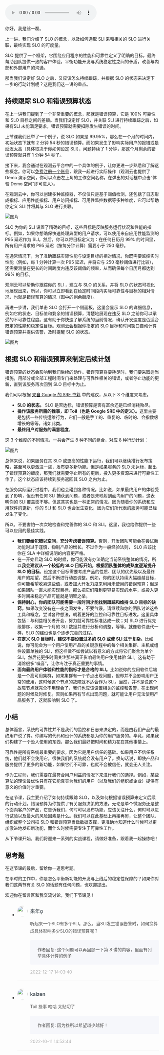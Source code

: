 <audio title="09 _ 跟踪 SLO：如何基于错误预算采取行动？" src="https://static001.geekbang.org/resource/audio/07/d1/07f518a2924e00059c2844080e96afd1.mp3" controls="controls"></audio> 
<p>你好，我是翁一磊。</p><p>上一讲，我们介绍了 SLO 的概念，以及如何选取 SLI 来和相关的 SLO 进行关联，最终实现 SLO 的可度量。</p><p>SLO 提供了一个框架，它围绕应用程序的性能和可靠性定义了明确的目标，最终帮助团队提供一致的客户体验，平衡功能开发与系统稳定性之间的矛盾，改善与内部和外部用户的沟通。</p><p>那当我们设定好 SLO 之后，又应该怎么持续跟踪，并根据 SLO 的状态来决定下一步的行动计划呢？这是我们这一讲的重点。</p><h2>持续跟踪 SLO 和错误预算状态</h2><p>在上一讲我们提到了一个非常重要的概念，那就是错误预算，它是 100% 可靠性和 SLO 目标之间的差额。当我们设定好 SLO，并关联 SLI 进行持续跟踪之后，如果有SLI 未能满足要求，错误预算就需要扣除发生错误的时间。</p><p>上节课我们还举了一个例子，说 SLO 如果是 99.95%，那么在一个月的时间内，初始状态下就有 2 分钟 54 秒的错误预算。而如果发生了影响实际用户的报错或是延迟太高（具体取决于你如何设定 SLI），问题持续了 1 分钟，那这个月剩余的错误预算就只有 1 分钟 54 秒了。</p><p>接下来，我会通过在观测云平台中的一个具体的例子，让你更进一步熟悉和了解这些概念。你可以<a href="https://www.guance.com">免费注册一个账号</a>，跟我一起进行实际操作（观测云也提供了 Demo 演示空间，你可以点击左上角的工作空间名称，在弹出的对话框中点击“体验 Demo 空间”即可进入）。</p><!-- [[[read_end]]] --><p>在观测云中，你可以创建多种监控器，不仅仅只是基于阈值检测，还包括了日志形成指标、应用性能指标、用户访问指标、可用性监控数据等多种维度，它可以帮助你定义 SLI 并将其与 SLO 进行关联。</p><p><img src="https://static001.geekbang.org/resource/image/49/y2/49f42342565098bc2a40bc33bace0yy2.jpg?wh=1920x1080" alt="图片"></p><p>SLO 为你的 SLI 设置了精确的目标，这些目标是反映服务运行状况和性能的指标。例如，如果你想确保快速处理典型的用户请求，可以使用来自应用性能监测的 P95 延迟作为 SLI。然后，你可以将目标定义为：在任何日历月 99% 的时间里，所有用户请求的 P95 延迟（按每分钟计算）需要小于 250 毫秒。</p><p>在通常情况下，为了准确跟踪实际性能与设定目标的相对情况，你既需要监控实时性能（例如，每 1 分钟计算一次 P95 延迟，并将它与 250 毫秒阈值进行比较），还需要测量在更长的时间跨度内违反该阈值的频率，从而确保每个日历月都达到 99% 的目标。</p><p>观测云可以帮助你跟踪你的 SLI ，建立与 SLO 的关系，并将 SLO 的状态可视化地展现出来，所以，你可以立即看到在给定时间段内实际可靠性与目标的相对情况，也就是错误预算的情况（图中的剩余额度）。</p><p>再进一步讲，我们单击 SLO 会打开一个侧面板，这里会显示 SLO 的详细信息，例如它的状态、目标值和剩余的错误预算，清楚地展现在违反 SLO 之前你可以承受的不可靠性程度。这有助于你快速了解系统的当前情况，确认开发速度是否适合既定的性能和稳定性目标。观测云会根据你指定的 SLO 目标和时间窗口自动计算错误预算并提供告警，及时提醒 SLO 的状态。</p><p><img src="https://static001.geekbang.org/resource/image/yy/26/yy14e559be673bac0cb8e111b2yy3f26.png?wh=1920x561" alt="图片"></p><h2>根据 SLO 和错误预算来制定后续计划</h2><p>错误预算的状态会影响到我们后续的动作。错误预算将要耗尽时，我们要采取适当措施，用部分或全部工程时间专门来处理与可靠性相关的错误，或者停止功能的更新，直到该服务再次回到 SLO 目标中为止。</p><p>我们可以根据 <a href="https://sre.google/workbook/implementing-slos/#slis-for-different-types-of-services">来自 Google 的 SRE 书籍</a> 中的建议，从以下 3 个维度来考虑。</p><ul>
<li><strong>SLO 的状态。</strong> SLO 是否达标，错误预算是否有富余还是已经消耗殆尽。</li>
<li><strong>操作该服务所需的挫事，即 Toil（也是 Google SRE 中的定义）。</strong>这里主要是包括一些传统运维行为，它们一般是手工的、重复的、临时的、会指数级增长的等等，诸如此类。</li>
<li><strong>最终用户对服务的满意程度</strong>。</li>
</ul><p>这 3 个维度的不同情况，一共会产生 8 种不同的组合，对应 8 种行动计划：</p><p><img src="https://static001.geekbang.org/resource/image/18/9d/1809e9220c5133f8ec5381acff1b6a9d.jpg?wh=1920x1080" alt="图片"></p><p>总体来说，如果服务在其 SLO 或更高的性能下运行，我们可以继续推行发布策略，甚至可以更激进一些，发布更多新功能。但是如果服务的 SLO 未达标，超出了错误预算的额度，那我们就需要停止所有的更新，投入更多资源来进行可靠性工作了。这个状态应该持续到服务返回其 SLO 之内为止。</p><p>在服务实际运行过程中，我们也会碰到各种情况。比如说，如果最终用户的体验受到了影响，但没有任何 SLI 捕获到问题，或者是未映射到面向用户的问题，这表明你的 SLI 覆盖面不够。但这其实也是一种正常的情况，因为随着你的系统和应用软件的更新，你的 SLI 和 SLO 也会发生变化，因为它们所代表的服务可能已经发生了变化。</p><p>所以，不要害怕一次次地检查和完善你的 SLO 和 SLI。这里，我也给你提供一些可以应用的最佳实践。</p><ul>
<li><strong>我们要给犯错以空间，充分考虑错误预算。</strong>否则，开发团队可能会在尝试新功能时过于谨慎，抑制产品的增长。不过作为一般经验法则， SLO 应该比你在 SLA 中详细说明的内容更严格。</li>
<li>在一开始启动 SLO 的时候，你可能没有办法确定当前系统整体的情况，所以<strong>我会建议从一个较低的 SLO 目标开始，根据团队整体的成熟度逐渐提升 SLO 的目标</strong>。设定这个目标需要考虑产品的性质、团队的优先级以及最终用户的期望，然后不断进行动态调整。例如，你的团队持续大幅超越目标，你可能希望收紧这些值，或者加大开发力度来利用未使用的错误预算；但是如果团队一直未能实现目标，那么把它们降到更容易实现的水平，或投入更多时间来稳定产品可能就是明智之举。</li>
<li><strong>保持耐心，你的团队可能需要一段时间才能找到跟踪和维持 SLO 目标的诀窍。</strong>如果改变没有在一夜之间发生，不要气馁。请继续和你的团队讨论这些工具和概念，尝试各种想法，朝着更好的监控和可靠性目标进发。这里具体包括：与利益相关者开会，努力就可靠性标准达成一致；对 SLO 进行优先级排序，收集一个月的 SLI 数据并进行分析和调整，等等。就像软件迭代一样，SLO 的建设也是个逐步完善的过程。</li>
<li><strong>在定义 SLO 目标时，建议不要设置过多的 SLO 或使 SLI 过于复杂。</strong>比如说，你可能会为一个用户使用产品的关键旅程中的每个相关集群、主机或组件设置单独的 SLI，但这样做不如尝试以有意义的方式将它们聚合为单个 SLI，然后花更多时间关注那些真正影响最终用户使用体验 SLI。这有助于消除很多“噪音”，让你专注于真正重要的事情。</li>
<li><strong>面向最终用户体验和性能的指标才是合格的 SLI。</strong>比如说你的应用软件后端是一个高可用集群，如果集群有一个节点出现问题，但却并不会影响用户正常的使用，这时候这个节点的故障就不适合作为 SLI。当然，并不是说这个故障节点就完全不用理会了，我们也应该设置相关的监控和告警，在出现问题的时候及时修复。否则如果再有节点出现问题，就可能让用户无法使用产品服务了，这就影响到 SLO 了。</li>
</ul><h2>小结</h2><p>总体而言，系统的可靠性并不是我们的监控和日志来决定的，而是由我们产品的最终用户说了算。你编写的代码和设计的系统都是为你的用户服务的。毕竟，如果我们构建了一个没人使用的东西，那么我们最好把时间和精力花在其他事情上。</p><p>可靠性是所有系统最重要的要求，因为它是用户信任的基础。如果用户不信任系统，他们就不会使用它，很快我们的系统就会没有用户了。换句话说，即使产品和服务提供了更多的新功能，如果它们不可靠，也就不会被信任，就会无人关注。</p><p>作为工程师，我们需要在最符合用户利益的情况下来进行我们的选择。例如，某些算法的理论最优性只有在它能真实为我们的用户（以及我们的组织或企业）提供有意义的价值时才重要。</p><p>在这节课，我主要介绍了如何持续跟踪 SLO，以及如何根据错误预算来定义后续的行动计划。错误预算为你提供了有关服务决策的方法，无论是单个微服务还是整个面向客户的产品，它告诉我们，何时可以发布功能，应该关注什么，何时可以进行试验以及最大的风险因素是什么。我们可以在此基础上再接再厉，让整个团队、组织或整个公司把 SLO 和错误预算当做数据支撑，更准确地知道什么时候可以更加激进地发布新功能，而什么时候需要专注于可靠性工作。</p><p>从下节课开始，我们将迎来一系列的实战课程，请做好准备，跟着我一起操练吧！</p><h2>思考题</h2><p>在这节课的最后，留给你一道思考题。</p><p>在平时的工作中，你是怎么平衡新功能的开发与上线后的稳定性保障的？如果你对我们这两节有关 SLO 的话题有任何问题，也欢迎提出。</p><p>欢迎你在留言区和我交流讨论，我们下节课见！</p>
<style>
    ul {
      list-style: none;
      display: block;
      list-style-type: disc;
      margin-block-start: 1em;
      margin-block-end: 1em;
      margin-inline-start: 0px;
      margin-inline-end: 0px;
      padding-inline-start: 40px;
    }
    li {
      display: list-item;
      text-align: -webkit-match-parent;
    }
    ._2sjJGcOH_0 {
      list-style-position: inside;
      width: 100%;
      display: -webkit-box;
      display: -ms-flexbox;
      display: flex;
      -webkit-box-orient: horizontal;
      -webkit-box-direction: normal;
      -ms-flex-direction: row;
      flex-direction: row;
      margin-top: 26px;
      border-bottom: 1px solid rgba(233,233,233,0.6);
    }
    ._2sjJGcOH_0 ._3FLYR4bF_0 {
      width: 34px;
      height: 34px;
      -ms-flex-negative: 0;
      flex-shrink: 0;
      border-radius: 50%;
    }
    ._2sjJGcOH_0 ._36ChpWj4_0 {
      margin-left: 0.5rem;
      -webkit-box-flex: 1;
      -ms-flex-positive: 1;
      flex-grow: 1;
      padding-bottom: 20px;
    }
    ._2sjJGcOH_0 ._36ChpWj4_0 ._2zFoi7sd_0 {
      font-size: 16px;
      color: #3d464d;
      font-weight: 500;
      -webkit-font-smoothing: antialiased;
      line-height: 34px;
    }
    ._2sjJGcOH_0 ._36ChpWj4_0 ._2_QraFYR_0 {
      margin-top: 12px;
      color: #505050;
      -webkit-font-smoothing: antialiased;
      font-size: 14px;
      font-weight: 400;
      white-space: normal;
      word-break: break-all;
      line-height: 24px;
    }
    ._2sjJGcOH_0 ._10o3OAxT_0 {
      margin-top: 18px;
      border-radius: 4px;
      background-color: #f6f7fb;
    }
    ._2sjJGcOH_0 ._3klNVc4Z_0 {
      display: -webkit-box;
      display: -ms-flexbox;
      display: flex;
      -webkit-box-orient: horizontal;
      -webkit-box-direction: normal;
      -ms-flex-direction: row;
      flex-direction: row;
      -webkit-box-pack: justify;
      -ms-flex-pack: justify;
      justify-content: space-between;
      -webkit-box-align: center;
      -ms-flex-align: center;
      align-items: center;
      margin-top: 15px;
    }
    ._2sjJGcOH_0 ._10o3OAxT_0 ._3KxQPN3V_0 {
      color: #505050;
      -webkit-font-smoothing: antialiased;
      font-size: 14px;
      font-weight: 400;
      white-space: normal;
      word-break: break-word;
      padding: 20px 20px 20px 24px;
    }
    ._2sjJGcOH_0 ._3klNVc4Z_0 {
      display: -webkit-box;
      display: -ms-flexbox;
      display: flex;
      -webkit-box-orient: horizontal;
      -webkit-box-direction: normal;
      -ms-flex-direction: row;
      flex-direction: row;
      -webkit-box-pack: justify;
      -ms-flex-pack: justify;
      justify-content: space-between;
      -webkit-box-align: center;
      -ms-flex-align: center;
      align-items: center;
      margin-top: 15px;
    }
    ._2sjJGcOH_0 ._3Hkula0k_0 {
      color: #b2b2b2;
      font-size: 14px;
    }
</style><ul><li>
<div class="_2sjJGcOH_0"><img src="https://static001.geekbang.org/account/avatar/00/10/fd/ef/93089955.jpg"
  class="_3FLYR4bF_0">
<div class="_36ChpWj4_0">
  <div class="_2zFoi7sd_0"><span>来年</span>
  </div>
  <div class="_2_QraFYR_0">听起来一个SLO有多个SLI。那么，当SLI发生错误告警时，如何换算成具体影响多少SLO的错误预算呢？</div>
  <div class="_10o3OAxT_0">
    <p class="_3KxQPN3V_0">作者回复: 这个问题可以再回顾一下第 8 讲的内容，里面有列举具体计算的例子</p>
  </div>
  <div class="_3klNVc4Z_0">
    <div class="_3Hkula0k_0">2022-12-17 14:03:40</div>
  </div>
</div>
</div>
</li>
<li>
<div class="_2sjJGcOH_0"><img src="https://static001.geekbang.org/account/avatar/00/19/92/be/8de4e1fe.jpg"
  class="_3FLYR4bF_0">
<div class="_36ChpWj4_0">
  <div class="_2zFoi7sd_0"><span>kaizen</span>
  </div>
  <div class="_2_QraFYR_0">Toil  挫事 哈哈 太贴切了</div>
  <div class="_10o3OAxT_0">
    <p class="_3KxQPN3V_0">作者回复: 因为挫所以希望越少越好！</p>
  </div>
  <div class="_3klNVc4Z_0">
    <div class="_3Hkula0k_0">2022-10-11 14:53:44</div>
  </div>
</div>
</div>
</li>
</ul>